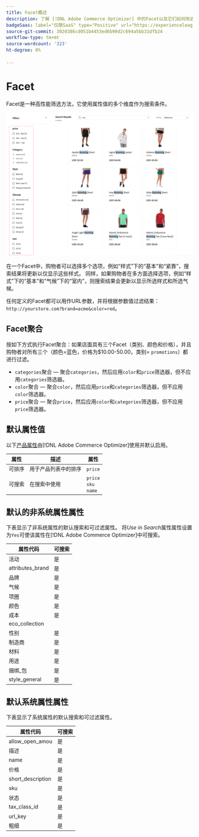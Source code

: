```yaml
---
title: Facet概述
description: 了解 [!DNL Adobe Commerce Optimizer] 中的Facet以及它们如何改进搜索结果。
badgeSaas: label="仅限SaaS" type="Positive" url="https://experienceleague.adobe.com/en/docs/commerce/user-guides/product-solutions" tooltip="仅适用于Adobe Commerce as a Cloud Service和Adobe Commerce Optimizer项目(Adobe管理的SaaS基础架构)。"
source-git-commit: 3020386cd051b4453ed6b90d2c694a5bb31dfb24
workflow-type: tm+mt
source-wordcount: '323'
ht-degree: 0%

---
```


# Facet

Facet是一种高性能筛选方法，它使用属性值的多个维度作为搜索条件。

![已过滤的搜索结果](../../assets/storefront-search-results-run.png)

在一个Facet中，购物者可以选择多个选项，例如“样式”下的“基本”和“紧靠”，搜索结果将更新以仅显示这些样式。 同样，如果购物者在多方面选择选项，例如“样式”下的“基本”和“气候”下的“室内”，则搜索结果会更新以显示所选样式和所选气候。

任何定义的Facet都可以用作URL参数，并将根据参数值过滤结果： `http://yourstore.com?brand=acme&color=red`。

## Facet聚合

按如下方式执行Facet聚合：如果店面具有三个Facet（类别、颜色和价格），并且购物者对所有三个（颜色=蓝色，价格为$10.00-50.00，类别= `promotions`）都进行过滤。

- `categories`聚合 — 聚合`categories`，然后应用`color`和`price`筛选器，但不应用`categories`筛选器。
- `color`聚合 — 聚合`color`，然后应用`price`和`categories`筛选器，但不应用`color`筛选器。
- `price`聚合 — 聚合`price`，然后应用`color`和`categories`筛选器，但不应用`price`筛选器。

## 默认属性值

以下[产品属性](https://developer-stage.adobe.com/commerce/services/composable-catalog/data-ingestion/api-reference/#operation/createProductMetadata)由[!DNL Adobe Commerce Optimizer]使用并默认启用。

| 属性 | 描述 | 属性 |
|---|---|---|
| 可排序 | 用于产品列表中的排序 | `price` |
| 可搜索 | 在搜索中使用 | `price` <br />`sku`<br />`name` |

## 默认的非系统属性属性

下表显示了非系统属性的默认搜索和可过滤属性。 将&#x200B;*Use in Search*&#x200B;属性属性设置为`Yes`可使该属性在[!DNL Adobe Commerce Optimizer]中可搜索。

| 属性代码 | 可搜索 |
|--- |--- |
| 活动 | 是 |
| attributes_brand | 是 |
| 品牌 | 是 |
| 气候 | 是 |
| 项圈 | 是 |
| 颜色 | 是 |
| 成本 | 是 |
| eco_collection |
| 性别 | 是 |
| 制造商 | 是 |
| 材料 | 是 |
| 用途 | 是 |
| 捆绑_包 | 是 |
| style_general | 是 |

## 默认系统属性属性

下表显示了系统属性的默认搜索和可过滤属性。

| 属性代码 | 可搜索 |
|--- |--- |
| allow_open_amou | 是 |
| 描述 | 是 |
| name | 是 |
| 价格 | 是 |
| short_description | 是 |
| sku | 是 |
| 状态 | 是 |
| tax_class_id | 是 |
| url_key | 是 |
| 粗细 | 是 |
